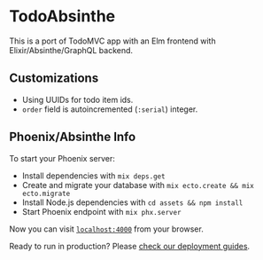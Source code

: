 # TodoAbsinthe

This is a port of TodoMVC app with an Elm frontend with Elixir/Absinthe/GraphQL backend.


## Customizations

* Using UUIDs for todo item ids.
* `order` field is autoincremented (`:serial`) integer.


## Phoenix/Absinthe Info

To start your Phoenix server:

  * Install dependencies with `mix deps.get`
  * Create and migrate your database with `mix ecto.create && mix ecto.migrate`
  * Install Node.js dependencies with `cd assets && npm install`
  * Start Phoenix endpoint with `mix phx.server`

Now you can visit [`localhost:4000`](http://localhost:4000) from your browser.

Ready to run in production? Please [check our deployment guides](http://www.phoenixframework.org/docs/deployment).
